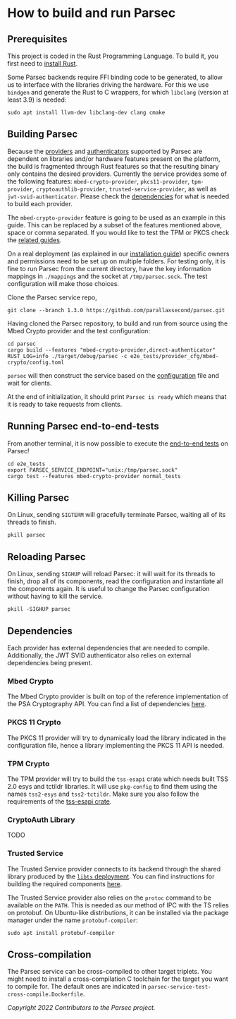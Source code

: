 # How to build and run Parsec

## Prerequisites

This project is coded in the Rust Programming Language. To build it, you first need to [install
Rust](https://www.rust-lang.org/tools/install).

Some Parsec backends require FFI binding code to be generated, to allow us to interface with the
libraries driving the hardware. For this we use `bindgen` and generate the Rust to C wrappers, for
which `libclang` (version at least 3.9) is needed:

```````
sudo apt install llvm-dev libclang-dev clang cmake
```````

## Building Parsec

Because the [providers](providers.md) and [authenticators](authenticators.md) supported by Parsec
are dependent on libraries and/or hardware features present on the platform, the build is fragmented
through Rust features so that the resulting binary only contains the desired providers. Currently
the service provides some of the following features: `mbed-crypto-provider`, `pkcs11-provider`,
`tpm-provider`, `cryptoauthlib-provider`, `trusted-service-provider`, as well as
`jwt-svid-authenticator`. Please check the [dependencies](#dependencies) for what is needed to build
each provider.

The `mbed-crypto-provider` feature is going to be used as an example in this guide. This can be
replaced by a subset of the features mentioned above, space or comma separated. If you would like to
test the TPM or PKCS check the [related
guides](tests#testing-the-tpm-provider-using-the-software-tpm).

On a real deployment (as explained in our [installation guide](install_parsec_linux.md)) specific
owners and permissions need to be set up on multiple folders. For testing only, it is fine to run
Parsec from the current directory, have the key information mappings in `./mappings` and the socket
at `/tmp/parsec.sock`. The test configuration will make those choices.

Clone the Parsec service repo,

```
git clone --branch 1.3.0 https://github.com/parallaxsecond/parsec.git
```

Having cloned the Parsec repository, to build and run from source using the Mbed Crypto provider and
the test configuration:

```````
cd parsec
cargo build --features "mbed-crypto-provider,direct-authenticator"
RUST_LOG=info ./target/debug/parsec -c e2e_tests/provider_cfg/mbed-crypto/config.toml
```````

`parsec` will then construct the service based on the [configuration](configuration.md) file and
wait for clients.

At the end of initialization, it should print `Parsec is ready` which means that it is ready to take
requests from clients.

## Running Parsec end-to-end-tests

From another terminal, it is now possible to execute the [end-to-end tests](tests#end-to-end-tests)
on Parsec!

```````
cd e2e_tests
export PARSEC_SERVICE_ENDPOINT="unix:/tmp/parsec.sock"
cargo test --features mbed-crypto-provider normal_tests
```````

## Killing Parsec

On Linux, sending `SIGTERM` will gracefully terminate Parsec, waiting all of its threads to finish.

```````
pkill parsec
```````

## Reloading Parsec

On Linux, sending `SIGHUP` will reload Parsec: it will wait for its threads to finish, drop all of
its components, read the configuration and instantiate all the components again. It is useful to
change the Parsec configuration without having to kill the service.

```````
pkill -SIGHUP parsec
```````

## Dependencies

Each provider has external dependencies that are needed to compile. Additionally, the JWT SVID
authenticator also relies on external dependencies being present.

### Mbed Crypto

The Mbed Crypto provider is built on top of the reference implementation of the PSA Cryptography
API. You can find a list of dependencies
[here](https://github.com/parallaxsecond/rust-psa-crypto/tree/master/psa-crypto-sys).

### PKCS 11 Crypto

The PKCS 11 provider will try to dynamically load the library indicated in the configuration file,
hence a library implementing the PKCS 11 API is needed.

### TPM Crypto

The TPM provider will try to build the `tss-esapi` crate which needs built TSS 2.0 esys and tctildr
libraries. It will use `pkg-config` to find them using the names `tss2-esys` and `tss2-tctildr`.
Make sure you also follow the requirements of the [tss-esapi crate](https://docs.rs/tss-esapi).

### CryptoAuth Library

TODO

### Trusted Service

The Trusted Service provider connects to its backend through the shared library produced by the
[`libts` deployment](https://trusted-services.readthedocs.io/en/integration/deployments/index.html).
You can find instructions for building the required components
[here](https://trusted-services.readthedocs.io/en/integration/developer/build-instructions.html).

The Trusted Service provider also relies on the `protoc` command to be available on the `PATH`. This
is needed as our method of IPC with the TS relies on protobuf. On Ubuntu-like distributions, it can
be installed via the package manager under the name `protobuf-compiler`:

```````
sudo apt install protobuf-compiler
```````

## Cross-compilation

The Parsec service can be cross-compiled to other target triplets. You might need to install a
cross-compilation C toolchain for the target you want to compile for. The default ones are indicated
in `parsec-service-test-cross-compile.Dockerfile`.

*Copyright 2022 Contributors to the Parsec project.*
